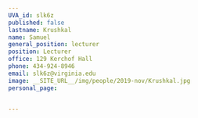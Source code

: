 ```yaml
---
UVA_id: slk6z
published: false
lastname: Krushkal
name: Samuel
general_position: lecturer
position: Lecturer
office: 129 Kerchof Hall
phone: 434-924-8946
email: slk6z@virginia.edu
image: __SITE_URL__/img/people/2019-nov/Krushkal.jpg
personal_page:


---
```

